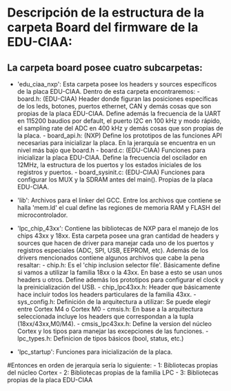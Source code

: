 # Descripción de la estructura de la carpeta Board del firmware de la EDU-CIAA:

## La carpeta board posee cuatro subcarpetas:
- 'edu_ciaa_nxp': Esta carpeta posee los headers y sources específicos de la placa EDU-CIAA. Dentro de esta carpeta encontraremos:
		 - board.h: (EDU-CIAA) Header donde figuran las posiciones específicas de los leds, botones, puertos ethernet, CAN y demás cosas que son propias de la placa EDU-CIAA. Define además la frecuencia de la UART en 115200 baudios por default, el puerto I2C en 100 kHz y modo rápido, el sampling rate del ADC en 400 kHz y demás cosas que son propias de la placa.
		 - board_api.h: (NXP) Define los prototipos de las funciones API necesarias para inicializar la placa. En la jerarquía se encuentra en un nivel más bajo que board.h
		 - board.c: (EDU-CIAA) Funciones para inicializar la placa EDU-CIAA. Define la frecuencia del oscilador en 12MHz, la estructura de los puertos y los estados iniciales de los registros y puertos.
		 - board_sysinit.c: (EDU-CIAA) Funciones para configurar los MUX y la SDRAM antes del main(). Propias de la placa EDU-CIAA.

- 'lib': Archivos para el linker del GCC. Entre los archivos que contiene se halla 'mem.ld' el cual define las regiones de memoria RAM y FLASH del microcontrolador.
- 'lpc_chip_43xx': Contiene las bibliotecas de NXP para el manejo de los chips 43xx y 18xx. Esta carpeta posee una gran cantidad de headers y sources que hacen de driver para manejar cada uno de los puertos y registros especiales (ADC, SPI, USB, EEPROM, etc). 
		Además de los drivers mencionados contiene algunos archivos que cabe la pena resaltar:
		- chip.h: Es el 'chip inclusion selector file'. Básicamente define si vamos a utilizar la familia 18xx o la 43xx. En base a esto se usan unos headers u otros. Define además los prototipos para configurar el clock y la preinicialización del USB.
		- chip_lpc43xx.h: Header que básicamente hace incluir todos los headers particulares de la familia 43xx.
		- sys_config.h: Definición de la arquitectura a utilizar: Se puede elegir entre Cortex M4 o Cortex M0
		- cmsis.h: En base a la arquitectura seleccionada incluye los headers que correspondan a la tupla (18xx/43xx,M0/M4).
		- cmsis_lpc43xx.h: Define la version del núcleo Cortex y los tipos para manejar las excepciones de las funciones.
		- lpc_types.h: Definicion de tipos básicos (bool, status, etc.)
- 'lpc_startup': Funciones para inicialización de la placa.


#Entonces en orden de jerarquía sería lo siguiente:
		- 1: Bibliotecas propias del núcleo Cortex
		- 2: Bibliotecas propias de la familia LPC
		- 3: Bibliotecas propias de la placa EDU-CIAA